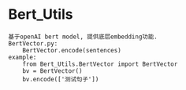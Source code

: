 
# Bert_Utils
    基于openAI bert model, 提供底层embedding功能.
    BertVector.py:
        BertVector.encode(sentences)
    example:
        from Bert_Utils.BertVector import BertVector
        bv = BertVector()
        bv.encode(['测试句子'])